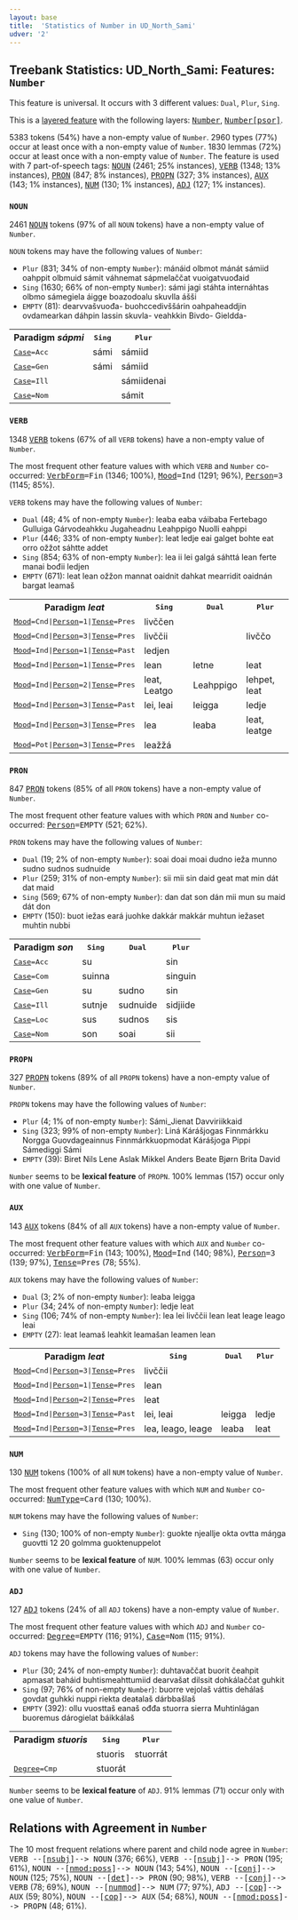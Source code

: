 ```yaml
---
layout: base
title:  'Statistics of Number in UD_North_Sami'
udver: '2'
---
```


## Treebank Statistics: UD_North_Sami: Features: `Number`

This feature is universal.
It occurs with 3 different values: `Dual`, `Plur`, `Sing`.

This is a <a href="../../u/overview/feat-layers.html">layered feature</a> with the following layers: <tt><a href="sme-feat-Number.html">Number</a></tt>, <tt><a href="sme-feat-Number-psor.html">Number[psor]</a></tt>.

5383 tokens (54%) have a non-empty value of `Number`.
2960 types (77%) occur at least once with a non-empty value of `Number`.
1830 lemmas (72%) occur at least once with a non-empty value of `Number`.
The feature is used with 7 part-of-speech tags: <tt><a href="sme-pos-NOUN.html">NOUN</a></tt> (2461; 25% instances), <tt><a href="sme-pos-VERB.html">VERB</a></tt> (1348; 13% instances), <tt><a href="sme-pos-PRON.html">PRON</a></tt> (847; 8% instances), <tt><a href="sme-pos-PROPN.html">PROPN</a></tt> (327; 3% instances), <tt><a href="sme-pos-AUX.html">AUX</a></tt> (143; 1% instances), <tt><a href="sme-pos-NUM.html">NUM</a></tt> (130; 1% instances), <tt><a href="sme-pos-ADJ.html">ADJ</a></tt> (127; 1% instances).

### `NOUN`

2461 <tt><a href="sme-pos-NOUN.html">NOUN</a></tt> tokens (97% of all `NOUN` tokens) have a non-empty value of `Number`.

`NOUN` tokens may have the following values of `Number`:

* `Plur` (831; 34% of non-empty `Number`): mánáid olbmot mánát sámiid oahppit olbmuid sámit váhnemat sápmelaččat vuoigatvuođaid
* `Sing` (1630; 66% of non-empty `Number`): sámi jagi stáhta internáhtas olbmo sámegiela áigge boazodoalu skuvlla ášši
* `EMPTY` (81): dearvvašvuođa- buohccedivššárin oahpaheaddjin ovdamearkan dáhpin lassin skuvla- veahkkin Bivdo- Gieldda-

<table>
  <tr><th>Paradigm <i>sápmi</i></th><th><tt>Sing</tt></th><th><tt>Plur</tt></th></tr>
  <tr><td><tt><tt><a href="sme-feat-Case.html">Case</a></tt><tt>=Acc</tt></tt></td><td>sámi</td><td>sámiid</td></tr>
  <tr><td><tt><tt><a href="sme-feat-Case.html">Case</a></tt><tt>=Gen</tt></tt></td><td>sámi</td><td>sámiid</td></tr>
  <tr><td><tt><tt><a href="sme-feat-Case.html">Case</a></tt><tt>=Ill</tt></tt></td><td></td><td>sámiidenai</td></tr>
  <tr><td><tt><tt><a href="sme-feat-Case.html">Case</a></tt><tt>=Nom</tt></tt></td><td></td><td>sámit</td></tr>
</table>

### `VERB`

1348 <tt><a href="sme-pos-VERB.html">VERB</a></tt> tokens (67% of all `VERB` tokens) have a non-empty value of `Number`.

The most frequent other feature values with which `VERB` and `Number` co-occurred: <tt><a href="sme-feat-VerbForm.html">VerbForm</a></tt><tt>=Fin</tt> (1346; 100%), <tt><a href="sme-feat-Mood.html">Mood</a></tt><tt>=Ind</tt> (1291; 96%), <tt><a href="sme-feat-Person.html">Person</a></tt><tt>=3</tt> (1145; 85%).

`VERB` tokens may have the following values of `Number`:

* `Dual` (48; 4% of non-empty `Number`): leaba eaba váibaba Fertebago Gulluiga Gárvodeahkku Jugaheadnu Leahppigo Nuolli eahppi
* `Plur` (446; 33% of non-empty `Number`): leat ledje eai galget bohte eat orro ožžot sáhtte addet
* `Sing` (854; 63% of non-empty `Number`): lea ii lei galgá sáhttá lean ferte manai bođii ledjen
* `EMPTY` (671): leat lean ožžon mannat oaidnit dahkat mearridit oaidnán bargat leamaš

<table>
  <tr><th>Paradigm <i>leat</i></th><th><tt>Sing</tt></th><th><tt>Dual</tt></th><th><tt>Plur</tt></th></tr>
  <tr><td><tt><tt><a href="sme-feat-Mood.html">Mood</a></tt><tt>=Cnd</tt>|<tt><a href="sme-feat-Person.html">Person</a></tt><tt>=1</tt>|<tt><a href="sme-feat-Tense.html">Tense</a></tt><tt>=Pres</tt></tt></td><td>livččen</td><td></td><td></td></tr>
  <tr><td><tt><tt><a href="sme-feat-Mood.html">Mood</a></tt><tt>=Cnd</tt>|<tt><a href="sme-feat-Person.html">Person</a></tt><tt>=3</tt>|<tt><a href="sme-feat-Tense.html">Tense</a></tt><tt>=Pres</tt></tt></td><td>livččii</td><td></td><td>livččo</td></tr>
  <tr><td><tt><tt><a href="sme-feat-Mood.html">Mood</a></tt><tt>=Ind</tt>|<tt><a href="sme-feat-Person.html">Person</a></tt><tt>=1</tt>|<tt><a href="sme-feat-Tense.html">Tense</a></tt><tt>=Past</tt></tt></td><td>ledjen</td><td></td><td></td></tr>
  <tr><td><tt><tt><a href="sme-feat-Mood.html">Mood</a></tt><tt>=Ind</tt>|<tt><a href="sme-feat-Person.html">Person</a></tt><tt>=1</tt>|<tt><a href="sme-feat-Tense.html">Tense</a></tt><tt>=Pres</tt></tt></td><td>lean</td><td>letne</td><td>leat</td></tr>
  <tr><td><tt><tt><a href="sme-feat-Mood.html">Mood</a></tt><tt>=Ind</tt>|<tt><a href="sme-feat-Person.html">Person</a></tt><tt>=2</tt>|<tt><a href="sme-feat-Tense.html">Tense</a></tt><tt>=Pres</tt></tt></td><td>leat, Leatgo</td><td>Leahppigo</td><td>lehpet, leat</td></tr>
  <tr><td><tt><tt><a href="sme-feat-Mood.html">Mood</a></tt><tt>=Ind</tt>|<tt><a href="sme-feat-Person.html">Person</a></tt><tt>=3</tt>|<tt><a href="sme-feat-Tense.html">Tense</a></tt><tt>=Past</tt></tt></td><td>lei, leai</td><td>leigga</td><td>ledje</td></tr>
  <tr><td><tt><tt><a href="sme-feat-Mood.html">Mood</a></tt><tt>=Ind</tt>|<tt><a href="sme-feat-Person.html">Person</a></tt><tt>=3</tt>|<tt><a href="sme-feat-Tense.html">Tense</a></tt><tt>=Pres</tt></tt></td><td>lea</td><td>leaba</td><td>leat, leatge</td></tr>
  <tr><td><tt><tt><a href="sme-feat-Mood.html">Mood</a></tt><tt>=Pot</tt>|<tt><a href="sme-feat-Person.html">Person</a></tt><tt>=3</tt>|<tt><a href="sme-feat-Tense.html">Tense</a></tt><tt>=Pres</tt></tt></td><td>leažžá</td><td></td><td></td></tr>
</table>

### `PRON`

847 <tt><a href="sme-pos-PRON.html">PRON</a></tt> tokens (85% of all `PRON` tokens) have a non-empty value of `Number`.

The most frequent other feature values with which `PRON` and `Number` co-occurred: <tt><a href="sme-feat-Person.html">Person</a></tt><tt>=EMPTY</tt> (521; 62%).

`PRON` tokens may have the following values of `Number`:

* `Dual` (19; 2% of non-empty `Number`): soai doai moai dudno ieža munno sudno sudnos sudnuide
* `Plur` (259; 31% of non-empty `Number`): sii mii sin daid geat mat min dát dat maid
* `Sing` (569; 67% of non-empty `Number`): dan dat son dán mii mun su maid dát don
* `EMPTY` (150): buot iežas eará juohke dakkár makkár muhtun iežaset muhtin nubbi

<table>
  <tr><th>Paradigm <i>son</i></th><th><tt>Sing</tt></th><th><tt>Dual</tt></th><th><tt>Plur</tt></th></tr>
  <tr><td><tt><tt><a href="sme-feat-Case.html">Case</a></tt><tt>=Acc</tt></tt></td><td>su</td><td></td><td>sin</td></tr>
  <tr><td><tt><tt><a href="sme-feat-Case.html">Case</a></tt><tt>=Com</tt></tt></td><td>suinna</td><td></td><td>singuin</td></tr>
  <tr><td><tt><tt><a href="sme-feat-Case.html">Case</a></tt><tt>=Gen</tt></tt></td><td>su</td><td>sudno</td><td>sin</td></tr>
  <tr><td><tt><tt><a href="sme-feat-Case.html">Case</a></tt><tt>=Ill</tt></tt></td><td>sutnje</td><td>sudnuide</td><td>sidjiide</td></tr>
  <tr><td><tt><tt><a href="sme-feat-Case.html">Case</a></tt><tt>=Loc</tt></tt></td><td>sus</td><td>sudnos</td><td>sis</td></tr>
  <tr><td><tt><tt><a href="sme-feat-Case.html">Case</a></tt><tt>=Nom</tt></tt></td><td>son</td><td>soai</td><td>sii</td></tr>
</table>

### `PROPN`

327 <tt><a href="sme-pos-PROPN.html">PROPN</a></tt> tokens (89% of all `PROPN` tokens) have a non-empty value of `Number`.

`PROPN` tokens may have the following values of `Number`:

* `Plur` (4; 1% of non-empty `Number`): Sámi_Jienat Davviriikkaid
* `Sing` (323; 99% of non-empty `Number`): Liná Kárášjogas Finnmárkku Norgga Guovdageainnus Finnmárkkuopmodat Kárášjoga Pippi Sámediggi Sámi
* `EMPTY` (39): Biret Nils Lene Aslak Mikkel Anders Beate Bjørn Brita David

`Number` seems to be **lexical feature** of `PROPN`. 100% lemmas (157) occur only with one value of `Number`.

### `AUX`

143 <tt><a href="sme-pos-AUX.html">AUX</a></tt> tokens (84% of all `AUX` tokens) have a non-empty value of `Number`.

The most frequent other feature values with which `AUX` and `Number` co-occurred: <tt><a href="sme-feat-VerbForm.html">VerbForm</a></tt><tt>=Fin</tt> (143; 100%), <tt><a href="sme-feat-Mood.html">Mood</a></tt><tt>=Ind</tt> (140; 98%), <tt><a href="sme-feat-Person.html">Person</a></tt><tt>=3</tt> (139; 97%), <tt><a href="sme-feat-Tense.html">Tense</a></tt><tt>=Pres</tt> (78; 55%).

`AUX` tokens may have the following values of `Number`:

* `Dual` (3; 2% of non-empty `Number`): leaba leigga
* `Plur` (34; 24% of non-empty `Number`): ledje leat
* `Sing` (106; 74% of non-empty `Number`): lea lei livččii lean leat leage leago leai
* `EMPTY` (27): leat leamaš leahkit leamašan leamen lean

<table>
  <tr><th>Paradigm <i>leat</i></th><th><tt>Sing</tt></th><th><tt>Dual</tt></th><th><tt>Plur</tt></th></tr>
  <tr><td><tt><tt><a href="sme-feat-Mood.html">Mood</a></tt><tt>=Cnd</tt>|<tt><a href="sme-feat-Person.html">Person</a></tt><tt>=3</tt>|<tt><a href="sme-feat-Tense.html">Tense</a></tt><tt>=Pres</tt></tt></td><td>livččii</td><td></td><td></td></tr>
  <tr><td><tt><tt><a href="sme-feat-Mood.html">Mood</a></tt><tt>=Ind</tt>|<tt><a href="sme-feat-Person.html">Person</a></tt><tt>=1</tt>|<tt><a href="sme-feat-Tense.html">Tense</a></tt><tt>=Pres</tt></tt></td><td>lean</td><td></td><td></td></tr>
  <tr><td><tt><tt><a href="sme-feat-Mood.html">Mood</a></tt><tt>=Ind</tt>|<tt><a href="sme-feat-Person.html">Person</a></tt><tt>=2</tt>|<tt><a href="sme-feat-Tense.html">Tense</a></tt><tt>=Pres</tt></tt></td><td>leat</td><td></td><td></td></tr>
  <tr><td><tt><tt><a href="sme-feat-Mood.html">Mood</a></tt><tt>=Ind</tt>|<tt><a href="sme-feat-Person.html">Person</a></tt><tt>=3</tt>|<tt><a href="sme-feat-Tense.html">Tense</a></tt><tt>=Past</tt></tt></td><td>lei, leai</td><td>leigga</td><td>ledje</td></tr>
  <tr><td><tt><tt><a href="sme-feat-Mood.html">Mood</a></tt><tt>=Ind</tt>|<tt><a href="sme-feat-Person.html">Person</a></tt><tt>=3</tt>|<tt><a href="sme-feat-Tense.html">Tense</a></tt><tt>=Pres</tt></tt></td><td>lea, leago, leage</td><td>leaba</td><td>leat</td></tr>
</table>

### `NUM`

130 <tt><a href="sme-pos-NUM.html">NUM</a></tt> tokens (100% of all `NUM` tokens) have a non-empty value of `Number`.

The most frequent other feature values with which `NUM` and `Number` co-occurred: <tt><a href="sme-feat-NumType.html">NumType</a></tt><tt>=Card</tt> (130; 100%).

`NUM` tokens may have the following values of `Number`:

* `Sing` (130; 100% of non-empty `Number`): guokte njeallje okta ovtta máŋga guovtti 12 20 golmma guoktenuppelot

`Number` seems to be **lexical feature** of `NUM`. 100% lemmas (63) occur only with one value of `Number`.

### `ADJ`

127 <tt><a href="sme-pos-ADJ.html">ADJ</a></tt> tokens (24% of all `ADJ` tokens) have a non-empty value of `Number`.

The most frequent other feature values with which `ADJ` and `Number` co-occurred: <tt><a href="sme-feat-Degree.html">Degree</a></tt><tt>=EMPTY</tt> (116; 91%), <tt><a href="sme-feat-Case.html">Case</a></tt><tt>=Nom</tt> (115; 91%).

`ADJ` tokens may have the following values of `Number`:

* `Plur` (30; 24% of non-empty `Number`): duhtavaččat buorit čeahpit apmasat baháid buhtismeahttumiid dearvašat dilssit dohkálaččat guhkit
* `Sing` (97; 76% of non-empty `Number`): buorre vejolaš váttis dehálaš govdat guhkki nuppi riekta deaŧalaš dárbbašlaš
* `EMPTY` (392): ollu vuosttaš eanaš ođđa stuorra sierra Muhtinlágan buoremus dárogielat báikkálaš

<table>
  <tr><th>Paradigm <i>stuoris</i></th><th><tt>Sing</tt></th><th><tt>Plur</tt></th></tr>
  <tr><td><tt></tt></td><td>stuoris</td><td>stuorrát</td></tr>
  <tr><td><tt><tt><a href="sme-feat-Degree.html">Degree</a></tt><tt>=Cmp</tt></tt></td><td>stuorát</td><td></td></tr>
</table>

`Number` seems to be **lexical feature** of `ADJ`. 91% lemmas (71) occur only with one value of `Number`.

## Relations with Agreement in `Number`

The 10 most frequent relations where parent and child node agree in `Number`:
<tt>VERB --[<tt><a href="sme-dep-nsubj.html">nsubj</a></tt>]--> NOUN</tt> (376; 66%),
<tt>VERB --[<tt><a href="sme-dep-nsubj.html">nsubj</a></tt>]--> PRON</tt> (195; 61%),
<tt>NOUN --[<tt><a href="sme-dep-nmod-poss.html">nmod:poss</a></tt>]--> NOUN</tt> (143; 54%),
<tt>NOUN --[<tt><a href="sme-dep-conj.html">conj</a></tt>]--> NOUN</tt> (125; 75%),
<tt>NOUN --[<tt><a href="sme-dep-det.html">det</a></tt>]--> PRON</tt> (90; 98%),
<tt>VERB --[<tt><a href="sme-dep-conj.html">conj</a></tt>]--> VERB</tt> (78; 69%),
<tt>NOUN --[<tt><a href="sme-dep-nummod.html">nummod</a></tt>]--> NUM</tt> (77; 97%),
<tt>ADJ --[<tt><a href="sme-dep-cop.html">cop</a></tt>]--> AUX</tt> (59; 80%),
<tt>NOUN --[<tt><a href="sme-dep-cop.html">cop</a></tt>]--> AUX</tt> (54; 68%),
<tt>NOUN --[<tt><a href="sme-dep-nmod-poss.html">nmod:poss</a></tt>]--> PROPN</tt> (48; 61%).

